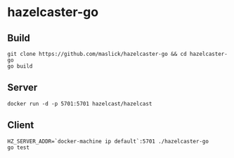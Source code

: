 # hazelcaster-go

## Build
```
git clone https://github.com/maslick/hazelcaster-go && cd hazelcaster-go
go build
```

## Server
```
docker run -d -p 5701:5701 hazelcast/hazelcast
```

## Client
```
HZ_SERVER_ADDR=`docker-machine ip default`:5701 ./hazelcaster-go
go test
```
